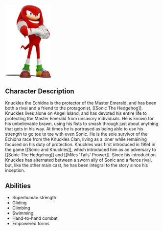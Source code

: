 <img src="KNUCKLESMAIN.jpg" width="150"> 

## Character Description

Knuckles the Echidna is the protector of the Master Emerald, and has been both a rival and a friend to the protagonist, [[Sonic The Hedgehog]]. Knuckles lives alone on Angel Island, and has devoted his entire life to protecting the Master Emerald from unsavory individuals. He is known for his unbelievable brawn, using his fists to smash through just about anything that gets in his way. At times he is portrayed as being able to use his strength to go toe to toe with even Sonic. He is the sole survivor of the Echidna race from the Knuckles Clan, living as a loner while remaining focused on his duty of protection. Knuckles was first introduced in 1994 in the game [[Sonic and Knuckles]], which introduced him as an adversary to [[Sonic The Hedgehog]] and [[Miles 'Tails' Prower]]. Since his introduction Knuckles has alternated between a sworn ally of Sonic and a fierce rival, but, like the other main cast, he has been integral to the story since his inception.

## Abilities

- Superhuman strength
- Gliding
- Climbing
- Swimming
- Hand-to-hand combat
- Empowered forms
